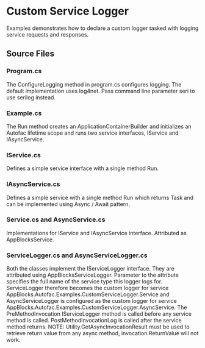# Custom Service Logger

Examples demonstrates how to declare a custom logger tasked with logging service requests and responses. 

## Source Files

### Program.cs
The ConfigureLogging method in program.cs configures logging. The default implementation uses log4net. Pass command line parameter seri to use serilog instead.  

### Example.cs
The Run method creates an ApplicationContainerBuilder and initializes an Autofac lifetime scope and runs two service interfaces, IService and IAsyncService.

### IService.cs
Defines a simple service interface with a single method Run. 

### IAsyncService.cs
Defines a simple service with a single method Run which returns Task and can be implemented using Async / Await pattern.

### Service.cs and AsyncService.cs
Implementations for IService and IAsyncService interface. Attributed as AppBlocksService.

### ServiceLogger.cs and AsyncServiceLogger.cs
Both the classes implement the IServiceLogger interface. They are attributed using AppBlocksServiceLogger. Parameter to the attribute specifies the full name of the service type this logger logs for. ServiceLogger therefore becomes the custom logger for service AppBlocks.Autofac.Examples.CustomServiceLogger.Service and AsyncServiceLogger is configured as the custom logger for service AppBlocks.Autofac.Examples.CustomServiceLogger.AsyncService. The PreMethodInvocation IServiceLogger method is called before any service method is called.  PostMethodInvocationLog is called after the service method returns. NOTE: Utility.GetAsyncInvocationResult must be used to retrieve return value from any async method, invocation.ReturnValue will not work.

